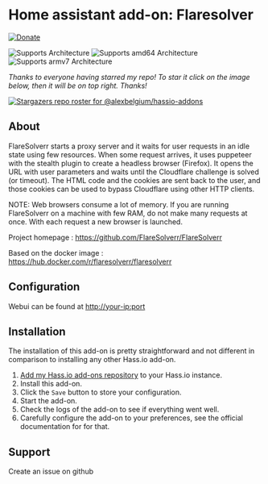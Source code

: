 # Home assistant add-on: Flaresolver

[![Donate][donation-badge]](https://www.buymeacoffee.com/alexbelgium)

[donation-badge]: https://img.shields.io/badge/Buy%20me%20a%20coffee-%23d32f2f?logo=buy-me-a-coffee&style=flat&logoColor=white

![Supports
 Architecture][aarch64-shield] ![Supports amd64 Architecture][amd64-shield] ![Supports armv7 Architecture][armv7-shield]

_Thanks to everyone having starred my repo! To star it click on the image below, then it will be on top right. Thanks!_

[![Stargazers repo roster for @alexbelgium/hassio-addons](https://reporoster.com/stars/alexbelgium/hassio-addons)](https://github.com/alexbelgium/hassio-addons/stargazers)

## About

FlareSolverr starts a proxy server and it waits for user requests in an idle state using few resources. When some request arrives, it uses puppeteer with the stealth plugin to create a headless browser (Firefox). It opens the URL with user parameters and waits until the Cloudflare challenge is solved (or timeout). The HTML code and the cookies are sent back to the user, and those cookies can be used to bypass Cloudflare using other HTTP clients.

NOTE: Web browsers consume a lot of memory. If you are running FlareSolverr on a machine with few RAM, do not make many requests at once. With each request a new browser is launched.

Project homepage : https://github.com/FlareSolverr/FlareSolverr

Based on the docker image : https://hub.docker.com/r/flaresolverr/flaresolverr

## Configuration

Webui can be found at <http://your-ip:port>

## Installation

The installation of this add-on is pretty straightforward and not different in
comparison to installing any other Hass.io add-on.

1. [Add my Hass.io add-ons repository][repository] to your Hass.io instance.
1. Install this add-on.
1. Click the `Save` button to store your configuration.
1. Start the add-on.
1. Check the logs of the add-on to see if everything went well.
1. Carefully configure the add-on to your preferences, see the official documentation for for that.

## Support

Create an issue on github

[repository]: https://github.com/alexbelgium/hassio-addons
[smb-shield]: https://img.shields.io/badge/smb-yes-green.svg
[openvpn-shield]: https://img.shields.io/badge/openvpn-yes-green.svg
[ingress-shield]: https://img.shields.io/badge/ingress-yes-green.svg
[ssl-shield]: https://img.shields.io/badge/ssl-yes-green.svg
[aarch64-shield]: https://img.shields.io/badge/aarch64-yes-green.svg
[amd64-shield]: https://img.shields.io/badge/amd64-yes-green.svg
[armv7-shield]: https://img.shields.io/badge/armv7-yes-green.svg
